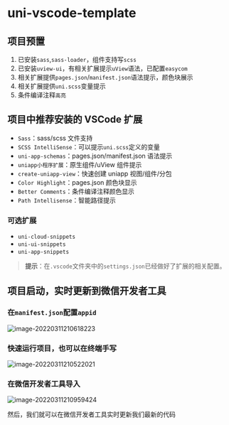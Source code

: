 # uni-vscode-template

## 项目预置

1. 已安装`sass`,`sass-loader`，组件支持写`scss`
2. 已安装`uview-ui`，有相关扩展提示`uView`语法，已配置`easycom`
3. 相关扩展提供`pages.json`/`manifest.json`语法提示，颜色块展示
4. 相关扩展提供`uni.scss`变量提示
5. 条件编译注释`高亮`

## 项目中推荐安装的 VSCode 扩展

- `Sass`：sass/scss 文件支持
- `SCSS IntelliSense`：可以提示`uni.scss`定义的变量
- `uni-app-schemas`：pages.json/manifest.json 语法提示
- `uniapp小程序扩展`：原生组件/uView 组件提示
- `create-uniapp-view`：快速创建 uniapp 视图/组件/分包
- `Color Highlight`：pages.json 颜色块显示
- `Better Comments`：条件编译注释颜色显示
- `Path Intellisense`：智能路径提示

### 可选扩展

- `uni-cloud-snippets`
- `uni-ui-snippets`
- `uni-app-snippets`

> **提示**：在`.vscode`文件夹中的`settings.json`已经做好了扩展的相关配置。

## 项目启动，实时更新到微信开发者工具

### 在`manifest.json`配置`appid`

![image-20220311210618223](https://s2.loli.net/2022/03/11/azJ7UvTI4nANouY.png)

### 快速运行项目，也可以在终端手写

![image-20220311210522021](https://s2.loli.net/2022/03/11/BtgTDEdsWwhRCqc.png)

### 在微信开发者工具导入

![image-20220311210959424](https://s2.loli.net/2022/03/11/EXafy6QIJ7219LV.png)

然后，我们就可以在微信开发者工具实时更新我们最新的代码
